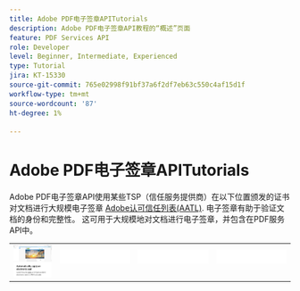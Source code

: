 ```yaml
---
title: Adobe PDF电子签章APITutorials
description: Adobe PDF电子签章API教程的“概述”页面
feature: PDF Services API
role: Developer
level: Beginner, Intermediate, Experienced
type: Tutorial
jira: KT-15330
source-git-commit: 765e02998f91bf37a6f2df7eb63c550c4af15d1f
workflow-type: tm+mt
source-wordcount: '87'
ht-degree: 1%

---
```


# Adobe PDF电子签章APITutorials

Adobe PDF电子签章API使用某些TSP（信任服务提供商）在以下位置颁发的证书对文档进行大规模电子签章 [Adobe认可信任列表(AATL)](https://helpx.adobe.com/acrobat/kb/approved-trust-list1.html). 电子签章有助于验证文档的身份和完整性。 这可用于大规模地对文档进行电子签章，并包含在PDF服务API中。

<table style="table-layout:fixed">
<tr>
 <td>
   <a href="automatically-apply-electronic-seal.md">
      <img alt="自动应用电子签章" src="assets/automatically-apply-seal.png" />
  </td>
  <td>
    <img alt="间隔物" src="../assets/WhiteBanner_Placeholder.png" />
    <div>
    <br>
  </td>
  <td>
    <img alt="间隔物" src="../assets/WhiteBanner_Placeholder.png" />
    <div>
    <br>
  </td>
  <td>
    <img alt="间隔物" src="../assets/WhiteBanner_Placeholder.png" />
    <div>
    <br>
  </td>
</tr>
</table>
